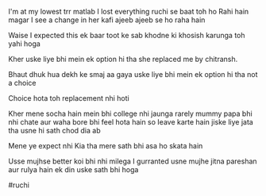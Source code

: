 I'm at my lowest trr matlab I lost everything ruchi se baat toh ho Rahi hain magar I see a change in her kafi ajeeb ajeeb se ho raha hain

Waise I expected this ek baar toot ke sab khodne ki khosish karunga toh yahi hoga

Kher uske liye bhi mein ek option hi tha she replaced me by chitransh.

Bhaut dhuk hua dekh ke smaj aa gaya uske liye bhi mein ek option hi tha not a choice

Choice hota toh replacement nhi hoti

Kher mene socha hain mein bhi college nhi jaunga rarely mummy papa bhi nhi chate aur waha bore bhi feel hota hain so Ieave karte hain jiske liye jata tha usne hi sath chod dia ab

Mene ye expect nhi Kia tha mere sath bhi asa ho skata hain

Usse mujhse better koi bhi nhi milega I gurranted usne mujhe jitna pareshan aur rulya hain ek din uske sath bhi hoga

#ruchi 